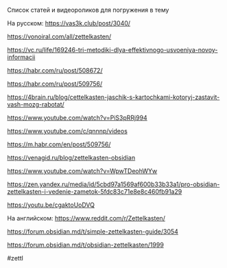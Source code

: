 Список статей и видеороликов для погружения в тему

На русском:
https://vas3k.club/post/3040/

https://vonoiral.com/all/zettelkasten/

https://vc.ru/life/169246-tri-metodiki-dlya-effektivnogo-usvoeniya-novoy-informacii

https://habr.com/ru/post/508672/

https://habr.com/ru/post/509756/

https://4brain.ru/blog/cettelkasten-jaschik-s-kartochkami-kotoryj-zastavit-vash-mozg-rabotat/

https://www.youtube.com/watch?v=PiS3pRRj994

https://www.youtube.com/c/qnnnp/videos

https://m.habr.com/en/post/509756/

https://venagid.ru/blog/zettelkasten-obsidian

https://www.youtube.com/watch?v=WpwTDeohWYw

https://zen.yandex.ru/media/id/5cbd97a1569af600b33b33a1/pro-obsidian-zettelkasten-i-vedenie-zametok-5fdc83c71e8e8c460fb91a29

https://youtu.be/cgaktoUoDVQ

На английском:
https://www.reddit.com/r/Zettelkasten/

https://forum.obsidian.md/t/simple-zettelkasten-guide/3054

https://forum.obsidian.md/t/obsidian-zettelkasten/1999

#zettl 